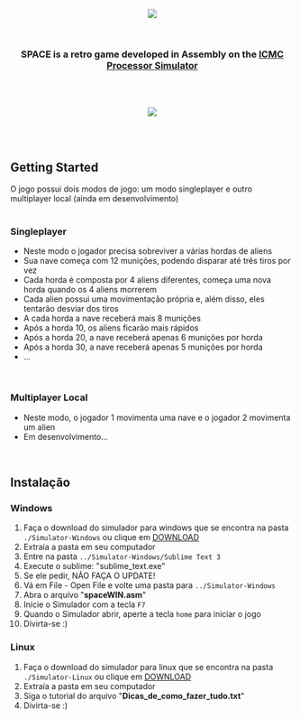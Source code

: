 <p align="center">
  <img src="https://user-images.githubusercontent.com/81593054/207998046-34a07214-4fa5-4729-8108-919f758d39ac.png"/>
</p>
<BR>
<h3 align="center">SPACE is a retro game developed in Assembly on the 
  <a href="https://github.com/simoesusp/Processador-ICMC">ICMC Processor Simulator</a>
</h3>
<BR>
<BR>
<p align="center">
  <img src="https://user-images.githubusercontent.com/81593054/207996163-063299bb-0474-4aa2-a094-721d9c5093f4.gif"/>
</p>
<BR>
<BR>

## Getting Started
O jogo possui dois modos de jogo: um modo singleplayer e outro multiplayer local (ainda em desenvolvimento)
<BR>
<BR>
  
### Singleplayer
- Neste modo o jogador precisa sobreviver a várias hordas de aliens
- Sua nave começa com 12 munições, podendo disparar até três tiros por vez
- Cada horda é composta por 4 aliens diferentes, começa uma nova horda quando os 4 aliens morrerem
- Cada alien possui uma movimentação própria e, além disso, eles tentarão desviar dos tiros
- A cada horda a nave receberá mais 8 munições
- Após a horda 10, os aliens ficarão mais rápidos
- Após a horda 20, a nave receberá apenas 6 munições por horda
- Após a horda 30, a nave receberá apenas 5 munições por horda
- ...
<BR>

### Multiplayer Local
- Neste modo, o jogador 1 movimenta uma nave e o jogador 2 movimenta um alien
- Em desenvolvimento...
<BR>
  
## Instalação
  ### Windows
  1) Faça o download do simulador para windows que se encontra na pasta `./Simulator-Windows` ou clique em [DOWNLOAD](https://github.com/MHUSP/projetos-simoes/blob/main/Simulator-Windows/Simulator-Windows.zip?raw=true)
  2) Extraía a pasta em seu computador
  3) Entre na pasta `../Simulator-Windows/Sublime Text 3`
  4) Execute o sublime: "sublime_text.exe"
  5) Se ele pedir, NÃO FAÇA O UPDATE!
  6) Vá em File - Open File e volte uma pasta para `../Simulator-Windows`
  7) Abra o arquivo "**spaceWIN.asm**"
  8) Inicie o Simulador com a tecla `F7`
  9) Quando o Simulador abrir, aperte a tecla `home` para iniciar o jogo
  10) Divirta-se :)
  
  ### Linux
  1) Faça o download do simulador para linux que se encontra na pasta `./Simulator-Linux` ou clique em [DOWNLOAD](https://github.com/MHUSP/projetos-simoes/blob/main/Simulator-Linux/Simulator-Linux.zip?raw=true)
  2) Extraía a pasta em seu computador
  3) Siga o tutorial do arquivo "**Dicas_de_como_fazer_tudo.txt**"
  4) Divirta-se :)
